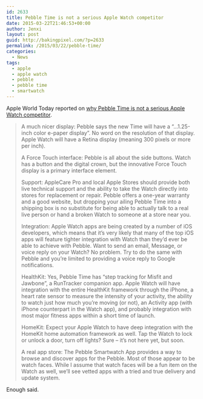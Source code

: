 ```yaml
---
id: 2633
title: Pebble Time is not a serious Apple Watch competitor
date: 2015-03-22T21:46:53+00:00
author: Jenxi
layout: post
guid: http://bakingpixel.com/?p=2633
permalink: /2015/03/22/pebble-time/
categories:
  - News
tags:
  - apple
  - apple watch
  - pebble
  - pebble time
  - smartwatch
---
```

Apple World Today reported on [why Pebble Time is not a serious Apple Watch competitor](http://www.appleworld.today/blog/2015/3/16/the-pebble-time-is-not-serious-apple-watch-competition).

> A much nicer display: Pebble says the new Time will have a &#8220;&#8230;1.25-inch color e-paper display&#8221;. No word on the resolution of that display. Apple Watch will have a Retina display (meaning 300 pixels or more per inch).
> 
> A Force Touch interface: Pebble is all about the side buttons. Watch has a button and the digital crown, but the innovative Force Touch display is a primary interface element.
> 
> Support: AppleCare Pro and local Apple Stores should provide both live technical support and the ability to take the Watch directly into stores for replacement or repair. Pebble offers a one-year warranty and a good website, but dropping your ailing Pebble Time into a shipping box is no substitute for being able to actually talk to a real live person or hand a broken Watch to someone at a store near you.
> 
> Integration: Apple Watch apps are being created by a number of iOS developers, which means that it&#8217;s very likely that many of the top iOS apps will feature tighter integration with Watch than they&#8217;d ever be able to achieve with Pebble. Want to send an email, Message, or voice reply on your Watch? No problem. Try to do the same with Pebble and you&#8217;re limited to providing a voice reply to Google notifications.
> 
> HealthKit: Yes, Pebble Time has &#8220;step tracking for Misfit and Jawbone&#8221;, a RunTracker companion app. Apple Watch will have integration with the entire HealthKit framework through the iPhone, a heart rate sensor to measure the intensity of your activity, the ability to watch just how much you&#8217;re moving (or not), an Activity app (with iPhone counterpart in the Watch app), and probably integration with most major fitness apps within a short time of launch.
> 
> HomeKit: Expect your Apple Watch to have deep integration with the HomeKit home automation framework as well. Tap the Watch to lock or unlock a door, turn off lights? Sure &#8211; it&#8217;s not here yet, but soon.
> 
> A real app store: The Pebble Smartwatch App provides a way to browse and discover apps for the Pebble. Most of those appear to be watch faces. While I assume that watch faces will be a fun item on the Watch as well, we&#8217;ll see vetted apps with a tried and true delivery and update system. 

Enough said.